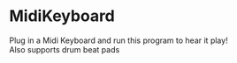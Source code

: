 # MidiKeyboard
Plug in a Midi Keyboard and run this program to hear it play!  
Also supports drum beat pads
